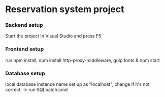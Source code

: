 # Reservation system project

### Backend setup
Start the project in Visual Studio and press F5

### Frontend setup
run npm install, npm install http-proxy-middleware, gulp fonts & npm start

### Database setup
local database instance name set up as "localhost", change if it's not correct.
-> run SQLbatch.cmd
